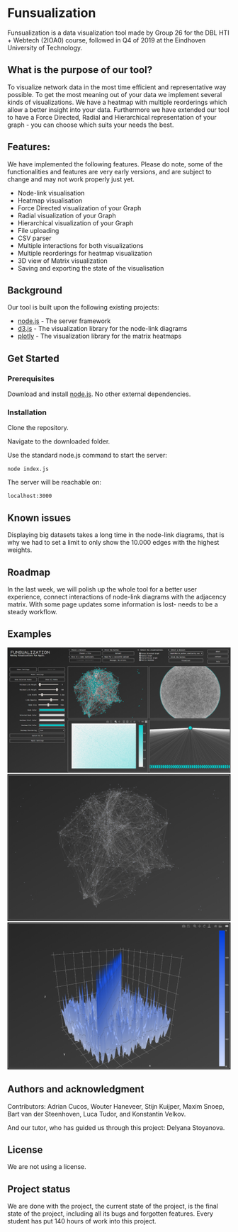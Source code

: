 # Funsualization

Funsualization is a data visualization tool made by Group 26 for the DBL HTI + Webtech (2IOA0) course, followed in Q4 of 2019 at the Eindhoven University of Technology.

## What is the purpose of our tool?

To visualize network data in the most time efficient and representative way possible. To get the most meaning out of your data we implement several kinds of visualizations. We have a heatmap with multiple reorderings which allow a better insight into your data. Furthermore we have extended our tool to have a Force Directed, Radial and Hierarchical representation of your graph - you can choose which suits your needs the best.

## Features:

We have implemented the following features. Please do note, some of the functionalities and features are very early versions, and are subject to change and may not work properly just yet.

* Node-link visualisation
* Heatmap visualisation
* Force Directed visualization of your Graph
* Radial  visualization of your Graph
* Hierarchical visualization of your Graph
* File uploading
* CSV parser
* Multiple interactions for both visualizations
* Multiple reorderings for heatmap visualization
* 3D view of Matrix visualization
* Saving and exporting the state of the visualisation



## Background

Our tool is built upon the following existing projects:

* [node.js](https://nodejs.org/en/download/) - The server framework
* [d3.js](https://d3js.org/) - The visualization library for the node-link diagrams
* [plotly](https://plot.ly/javascript/) - The visualization library for the matrix heatmaps

## Get Started

### Prerequisites

Download and install [node.js](https://nodejs.org/en/download/). No other external dependencies.

### Installation

Clone the repository.

Navigate to the downloaded folder.

Use the standard node.js command to start the server:
```
node index.js
```

The server will be reachable on:
```
localhost:3000
```

## Known issues

Displaying big datasets takes a long time in the node-link diagrams, that is why we had to set a limit to only show the 10.000 edges with the highest weights.

## Roadmap

In the last week, we will polish up the whole tool for a better user experience, connect interactions of node-link diagrams with the adjacency matrix. With some page updates some information is lost- needs to be a steady workflow.

## Examples

![Screenshot](examples/screenshot.jpg?raw=true "A screenshot of the visualization tool")
![Force-directed graph](examples/forcedirected.jpg?raw=true "A force-directed graph")
![Heatmap in three dimensions](examples/heatmap3d.jpg?raw=true "A three dimensional view of a heatmap")


## Authors and acknowledgment

Contributors: Adrian Cucos, Wouter Haneveer, Stijn Kuijper, Maxim Snoep,
Bart van der Steenhoven, Luca Tudor, and Konstantin Velkov.

And our tutor, who has guided us through this project: Delyana Stoyanova.

## License

We are not using a license.


## Project status

We are done with the project, the current state of the project, is the final state of the project, including all its bugs and forgotten features. Every student has put 140 hours of work into this project.

